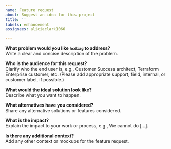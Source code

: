 ```yaml
---
name: Feature request
about: Suggest an idea for this project
title: ''
labels: enhancement
assignees: aliciaclark1066

---
```


**What problem would you like `hcdiag` to address?**  
Write a clear and concise description of the problem.

**Who is the audience for this request?**  
Clarify who the end user is, e.g., Customer Success architect, Terraform Enterprise customer, etc.
(Please add appropriate support, field, internal, or customer label, if possible.)

**What would the ideal solution look like?**  
Describe what you want to happen.

**What alternatives have you considered?**  
Share any alternative solutions or features considered.

**What is the impact?**  
Explain the impact to your work or process, e.g., We cannot do [...].

**Is there any additional context?**  
Add any other context or mockups for the feature request.
